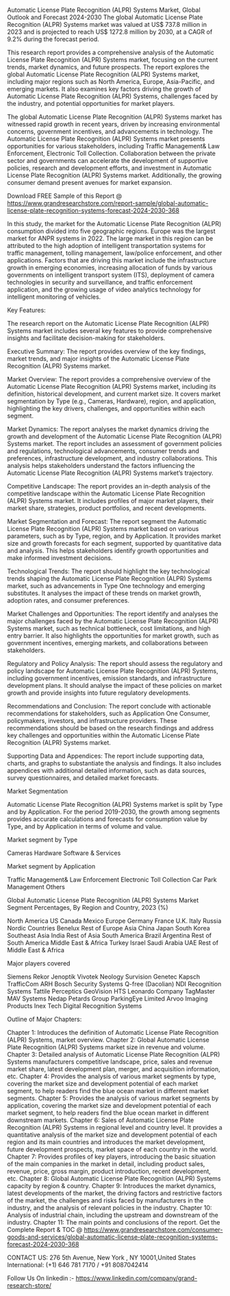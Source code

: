Automatic License Plate Recognition (ALPR) Systems Market, Global Outlook and Forecast 2024-2030
The global Automatic License Plate Recognition (ALPR) Systems market was valued at US$ 737.8 million in 2023 and is projected to reach US$ 1272.8 million by 2030, at a CAGR of 9.2% during the forecast period.

This research report provides a comprehensive analysis of the Automatic License Plate Recognition (ALPR) Systems market, focusing on the current trends, market dynamics, and future prospects. The report explores the global Automatic License Plate Recognition (ALPR) Systems market, including major regions such as North America, Europe, Asia-Pacific, and emerging markets. It also examines key factors driving the growth of Automatic License Plate Recognition (ALPR) Systems, challenges faced by the industry, and potential opportunities for market players.

The global Automatic License Plate Recognition (ALPR) Systems market has witnessed rapid growth in recent years, driven by increasing environmental concerns, government incentives, and advancements in technology. The Automatic License Plate Recognition (ALPR) Systems market presents opportunities for various stakeholders, including Traffic Management& Law Enforcement, Electronic Toll Collection. Collaboration between the private sector and governments can accelerate the development of supportive policies, research and development efforts, and investment in Automatic License Plate Recognition (ALPR) Systems market. Additionally, the growing consumer demand present avenues for market expansion.

Download FREE Sample of this Report @ https://www.grandresearchstore.com/report-sample/global-automatic-license-plate-recognition-systems-forecast-2024-2030-368

In this study, the market for the Automatic License Plate Recognition (ALPR) consumption divided into five geographic regions. Europe was the largest market for ANPR systems in 2022. The large market in this region can be attributed to the high adoption of intelligent transportation systems for traffic management, tolling management, law/police enforcement, and other applications. Factors that are driving this market include the infrastructure growth in emerging economies, increasing allocation of funds by various governments on intelligent transport system (ITS), deployment of camera technologies in security and surveillance, and traffic enforcement application, and the growing usage of video analytics technology for intelligent monitoring of vehicles.

Key Features:

The research report on the Automatic License Plate Recognition (ALPR) Systems market includes several key features to provide comprehensive insights and facilitate decision-making for stakeholders.

Executive Summary: The report provides overview of the key findings, market trends, and major insights of the Automatic License Plate Recognition (ALPR) Systems market.

Market Overview: The report provides a comprehensive overview of the Automatic License Plate Recognition (ALPR) Systems market, including its definition, historical development, and current market size. It covers market segmentation by Type (e.g., Cameras, Hardware), region, and application, highlighting the key drivers, challenges, and opportunities within each segment.

Market Dynamics: The report analyses the market dynamics driving the growth and development of the Automatic License Plate Recognition (ALPR) Systems market. The report includes an assessment of government policies and regulations, technological advancements, consumer trends and preferences, infrastructure development, and industry collaborations. This analysis helps stakeholders understand the factors influencing the Automatic License Plate Recognition (ALPR) Systems market’s trajectory.

Competitive Landscape: The report provides an in-depth analysis of the competitive landscape within the Automatic License Plate Recognition (ALPR) Systems market. It includes profiles of major market players, their market share, strategies, product portfolios, and recent developments.

Market Segmentation and Forecast: The report segment the Automatic License Plate Recognition (ALPR) Systems market based on various parameters, such as by Type, region, and by Application. It provides market size and growth forecasts for each segment, supported by quantitative data and analysis. This helps stakeholders identify growth opportunities and make informed investment decisions.

Technological Trends: The report should highlight the key technological trends shaping the Automatic License Plate Recognition (ALPR) Systems market, such as advancements in Type One technology and emerging substitutes. It analyses the impact of these trends on market growth, adoption rates, and consumer preferences.

Market Challenges and Opportunities: The report identify and analyses the major challenges faced by the Automatic License Plate Recognition (ALPR) Systems market, such as technical bottleneck, cost limitations, and high entry barrier. It also highlights the opportunities for market growth, such as government incentives, emerging markets, and collaborations between stakeholders.

Regulatory and Policy Analysis: The report should assess the regulatory and policy landscape for Automatic License Plate Recognition (ALPR) Systems, including government incentives, emission standards, and infrastructure development plans. It should analyse the impact of these policies on market growth and provide insights into future regulatory developments.

Recommendations and Conclusion: The report conclude with actionable recommendations for stakeholders, such as Application One Consumer, policymakers, investors, and infrastructure providers. These recommendations should be based on the research findings and address key challenges and opportunities within the Automatic License Plate Recognition (ALPR) Systems market.

Supporting Data and Appendices: The report include supporting data, charts, and graphs to substantiate the analysis and findings. It also includes appendices with additional detailed information, such as data sources, survey questionnaires, and detailed market forecasts.

Market Segmentation

Automatic License Plate Recognition (ALPR) Systems market is split by Type and by Application. For the period 2019-2030, the growth among segments provides accurate calculations and forecasts for consumption value by Type, and by Application in terms of volume and value.

Market segment by Type

Cameras
Hardware
Software & Services

Market segment by Application

Traffic Management& Law Enforcement
Electronic Toll Collection
Car Park Management
Others

Global Automatic License Plate Recognition (ALPR) Systems Market Segment Percentages, By Region and Country, 2023 (%)

North America
US
Canada
Mexico
Europe
Germany
France
U.K.
Italy
Russia
Nordic Countries
Benelux
Rest of Europe
Asia
China
Japan
South Korea
Southeast Asia
India
Rest of Asia
South America
Brazil
Argentina
Rest of South America
Middle East & Africa
Turkey
Israel
Saudi Arabia
UAE
Rest of Middle East & Africa

Major players covered

Siemens
Rekor
Jenoptik
Vivotek
Neology
Survision
Genetec
Kapsch TrafficCom
ARH
Bosch Security Systems
Q-free (Dacolian)
NDI Recognition Systems
Tattile
Perceptics
GeoVision
HTS
Leonardo Company
TagMaster
MAV Systems
Nedap
Petards Group
ParkingEye Limited
Arvoo Imaging Products
Inex Tech
Digital Recognition Systems

Outline of Major Chapters:

Chapter 1: Introduces the definition of Automatic License Plate Recognition (ALPR) Systems, market overview.
Chapter 2: Global Automatic License Plate Recognition (ALPR) Systems market size in revenue and volume.
Chapter 3: Detailed analysis of Automatic License Plate Recognition (ALPR) Systems manufacturers competitive landscape, price, sales and revenue market share, latest development plan, merger, and acquisition information, etc.
Chapter 4: Provides the analysis of various market segments by type, covering the market size and development potential of each market segment, to help readers find the blue ocean market in different market segments.
Chapter 5: Provides the analysis of various market segments by application, covering the market size and development potential of each market segment, to help readers find the blue ocean market in different downstream markets.
Chapter 6: Sales of Automatic License Plate Recognition (ALPR) Systems in regional level and country level. It provides a quantitative analysis of the market size and development potential of each region and its main countries and introduces the market development, future development prospects, market space of each country in the world.
Chapter 7: Provides profiles of key players, introducing the basic situation of the main companies in the market in detail, including product sales, revenue, price, gross margin, product introduction, recent development, etc.
Chapter 8: Global Automatic License Plate Recognition (ALPR) Systems capacity by region & country.
Chapter 9: Introduces the market dynamics, latest developments of the market, the driving factors and restrictive factors of the market, the challenges and risks faced by manufacturers in the industry, and the analysis of relevant policies in the industry.
Chapter 10: Analysis of industrial chain, including the upstream and downstream of the industry.
Chapter 11: The main points and conclusions of the report.
Get the Complete Report & TOC @ https://www.grandresearchstore.com/consumer-goods-and-services/global-automatic-license-plate-recognition-systems-forecast-2024-2030-368

CONTACT US:
276 5th Avenue, New York , NY 10001,United States
International: (+1) 646 781 7170 / +91 8087042414

Follow Us On linkedin :- https://www.linkedin.com/company/grand-research-store/
